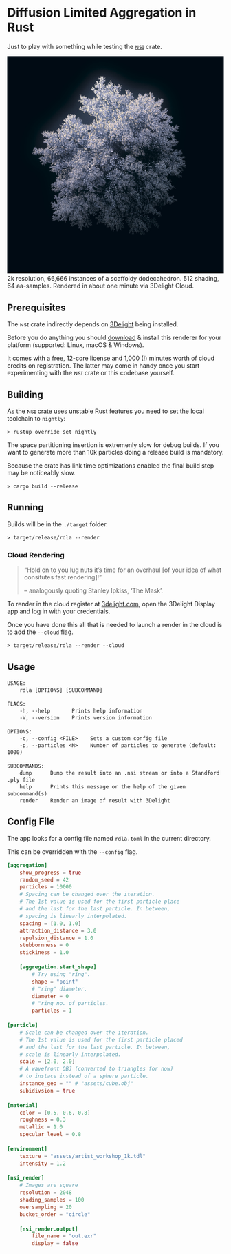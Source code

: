 # Diffusion Limited Aggregation in Rust

Just to play with something while testing the [ɴsɪ](https://crates.io/crates/nsi) crate.

![Result of rendering with 3Delight|NSI from within the tool](dla.jpg)
2k resolution, 66,666 instances of a scaffoldy dodecahedron. 512 shading, 64 aa-samples.
Rendered in about one minute via 3Delight Cloud.

## Prerequisites

The ɴsɪ crate indirectly depends on
[3Delight](https://www.3delight.com/) being installed.

Before you do anything you should
[download](https://www.3delight.com/download) & install this renderer
for your platform (supported: Linux, macOS & Windows).

It comes with a free, 12-core license and 1,000 (!) minutes worth of
cloud credits on registration. The latter may come in handy once you
start experimenting with the ɴsɪ crate or this codebase yourself.

## Building

As the ɴsɪ crate uses unstable Rust features you need to set the local
toolchain to `nightly`:

```console
> rustup override set nightly
```

The space partitioning insertion is extremenly slow for debug builds.
If you want to generate more than 10k particles doing a release build is
mandatory.

Because the crate has link time optimizations enabled the final build
step may be noticeably slow.

```console
> cargo build --release
```

## Running

Builds will be in the `./target` folder.

```console
> target/release/rdla --render
```

### Cloud Rendering

> “Hold on to you lug nuts it’s time for an overhaul [of your idea of
> what consitutes fast rendering]!”
>
> – analogously quoting Stanley Ipkiss, ‘The Mask’.

To render in the cloud register at
[3delight.com](https://www.3delight.com/), open the 3Delight Display app
and log in with your credentials.

Once you have done this all that is needed to launch a render in the
cloud is to add the `--cloud` flag.

```console
> target/release/rdla --render --cloud
```

## Usage

```usage
USAGE:
    rdla [OPTIONS] [SUBCOMMAND]

FLAGS:
    -h, --help       Prints help information
    -V, --version    Prints version information

OPTIONS:
    -c, --config <FILE>    Sets a custom config file
    -p, --particles <N>    Number of particles to generate (default: 1000)

SUBCOMMANDS:
    dump      Dump the result into an .nsi stream or into a Standford .ply file
    help      Prints this message or the help of the given subcommand(s)
    render    Render an image of result with 3Delight
```

## Config File

The app looks for a config file named `rdla.toml` in the current
directory.

This can be overridden with the `--config` flag.

```toml
[aggregation]
    show_progress = true
    random_seed = 42
    particles = 10000
    # Spacing can be changed over the iteration.
    # The 1st value is used for the first particle place
    # and the last for the last particle. In between,
    # spacing is linearly interpolated.
    spacing = [1.0, 1.0]
    attraction_distance = 3.0
    repulsion_distance = 1.0
    stubbornness = 0
    stickiness = 1.0

    [aggregation.start_shape]
        # Try using "ring".
        shape = "point"
        # "ring" diameter.
        diameter = 0
        # "ring no. of particles.
        particles = 1

[particle]
    # Scale can be changed over the iteration.
    # The 1st value is used for the first particle placed
    # and the last for the last particle. In between,
    # scale is linearly interpolated.
    scale = [2.0, 2.0]
    # A wavefront OBJ (converted to triangles for now)
    # to instace instead of a sphere particle.
    instance_geo = "" # "assets/cube.obj"
    subidivsion = true

[material]
    color = [0.5, 0.6, 0.8]
    roughness = 0.3
    metallic = 1.0
    specular_level = 0.8

[environment]
    texture = "assets/artist_workshop_1k.tdl"
    intensity = 1.2

[nsi_render]
    # Images are square
    resolution = 2048
    shading_samples = 100
    oversampling = 20
    bucket_order = "circle"

    [nsi_render.output]
        file_name = "out.exr"
        display = false
```
